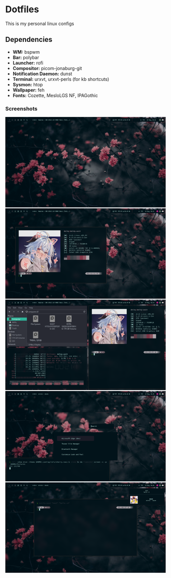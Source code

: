 # Dotfiles
This is my personal linux configs

## Dependencies

* **WM:** bspwm
* **Bar:** polybar
* **Launcher:** rofi
* **Compositor:** picom-jonaburg-git
* **Notification Daemon:** dunst
* **Terminal:** urxvt, urxvt-perls (for kb shortcuts)
* **Sysmon:** htop
* **Wallpaper:** feh
* **Fonts:** Cozette, MesloLGS NF, IPAGothic

### Screenshots
![1](/screenshots/1.png)
![2](/screenshots/2.png)
![3](/screenshots/3.png)
![4](/screenshots/4.png)
![5](/screenshots/5.png)
